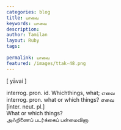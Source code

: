 ```yaml
---
categories: blog
title: யாவை
keywords: யாவை
description: 
author: Tamilan
layout: Ruby
tags: 
 
permalink: யாவை
featured: /images/ttak-48.png
---
```

  
[ yāvai ]  
  
interrog. pron. id. Whichthings, what; எவை  
interrog. pron. what or which things? எவை  
[inter. neut. pl.]  
What or which things?  
அஃறிணைப் படர்க்கைப் பன்மைவினா